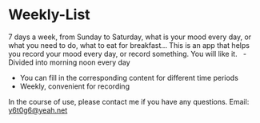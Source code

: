 # Weekly-List

7 days a week, from Sunday to Saturday, what is your mood every day, or what you need to do, what to eat for breakfast...
This is an app that helps you record your mood every day, or record something.
You will like it.
  - Divided into morning noon every day
- You can fill in the corresponding content for different time periods
- Weekly, convenient for recording

In the course of use, please contact me if you have any questions. Email: y6t0g6@yeah.net
